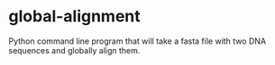 # global-alignment
Python command line program that will take a fasta file with two DNA sequences and globally align them.
